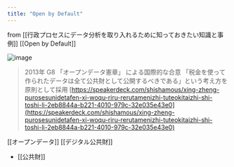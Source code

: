 ```yaml
---
title: "Open by Default"
---
```


from [[行政プロセスにデータ分析を取り入れるために知っておきたい知識と事例]]
[[Open by Default]]

![image](https://gyazo.com/5d3dcb6376bcc38638ae1c188f09a1bc/thumb/1000)
> 2013年 G8 「オープンデータ憲章」 による国際的な合意
>  「税金を使って作られたデータは全て公共財として公開するべきである」という考え方を原則として採用
[https://speakerdeck.com/shishamous/xing-zheng-purosesunidetafen-xi-woqu-riru-rerutamenizhi-tuteokitaizhi-shi-toshi-li-2eb8844a-b221-4010-979c-32e035e43e0](https://speakerdeck.com/shishamous/xing-zheng-purosesunidetafen-xi-woqu-riru-rerutamenizhi-tuteokitaizhi-shi-toshi-li-2eb8844a-b221-4010-979c-32e035e43e0)

[[オープンデータ]]
[[デジタル公共財]]
- [[公共財]]
